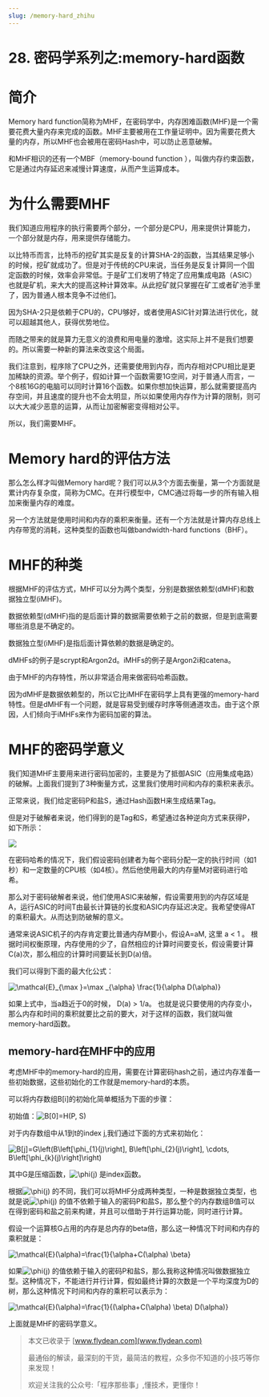 ```yaml
---
slug: /memory-hard_zhihu
---
```


# 28. 密码学系列之:memory-hard函数



# 简介

Memory hard function简称为MHF，在密码学中，内存困难函数(MHF)是一个需要花费大量内存来完成的函数。MHF主要被用在工作量证明中。因为需要花费大量的内存，所以MHF也会被用在密码Hash中，可以防止恶意破解。

和MHF相识的还有一个MBF（memory-bound function ），叫做内存约束函数，它是通过内存延迟来减慢计算速度，从而产生运算成本。

# 为什么需要MHF

我们知道应用程序的执行需要两个部分，一个部分是CPU，用来提供计算能力，一个部分就是内存，用来提供存储能力。

以比特币而言，比特币的挖矿其实是反复的计算SHA-2的函数，当其结果足够小的时候，挖矿就成功了。但是对于传统的CPU来说，当任务是反复计算同一个固定函数的时候，效率会非常低。于是矿工们发明了特定了应用集成电路（ASIC）也就是矿机，来大大的提高这种计算效率。从此挖矿就只掌握在矿工或者矿池手里了，因为普通人根本竞争不过他们。

因为SHA-2只是依赖于CPU的，CPU够好，或者使用ASIC针对算法进行优化，就可以超越其他人，获得优势地位。

而随之带来的就是算力无意义的浪费和用电量的激增。这实际上并不是我们想要的。所以需要一种新的算法来改变这个局面。

我们注意到，程序除了CPU之外，还需要使用到内存，而内存相对CPU相比是更加稀缺的资源。举个例子，假如计算一个函数需要1G空间，对于普通人而言，一个8核16G的电脑可以同时计算16个函数。如果你想加快运算，那么就需要提高内存空间，并且速度的提升也不会太明显，所以如果使用内存作为计算的限制，则可以大大减少恶意的运算，从而让加密解密变得相对公平。

所以，我们需要MHF。

# Memory hard的评估方法

那么怎么样才叫做Memory hard呢？我们可以从3个方面去衡量，第一个方面就是累计内存复杂度，简称为CMC。在并行模型中，CMC通过将每一步的所有输入相加来衡量内存的难度。

另一个方法就是使用时间和内存的乘积来衡量。还有一个方法就是计算内存总线上内存带宽的消耗，这种类型的函数也叫做bandwidth-hard functions（BHF）。



# MHF的种类

根据MHF的评估方式，MHF可以分为两个类型，分别是数据依赖型(dMHF)和数据独立型(iMHF)。

数据依赖型(dMHF)指的是后面计算的数据需要依赖于之前的数据，但是到底需要哪些消息是不确定的。

数据独立型(iMHF)是指后面计算依赖的数据是确定的。

dMHFs的例子是scrypt和Argon2d。iMHFs的例子是Argon2i和catena。

由于MHF的内存特性，所以非常适合用来做密码哈希函数。

因为dMHF是数据依赖型的，所以它比iMHF在密码学上具有更强的memory-hard特性。但是dMHF有一个问题，就是容易受到缓存时序等侧通道攻击。由于这个原因，人们倾向于iMHFs来作为密码加密的算法。

# MHF的密码学意义

我们知道MHF主要用来进行密码加密的，主要是为了抵御ASIC（应用集成电路）的破解。上面我们提到了3种衡量方式，这里我们使用时间和内存的乘积来表示。

正常来说，我们给定密码P和盐S，通过Hash函数H来生成结果Tag。

但是对于破解者来说，他们得到的是Tag和S，希望通过各种逆向方式来获得P，如下所示：

![](https://img-blog.csdnimg.cn/20210519075159523.png)

在密码哈希的情况下，我们假设密码创建者为每个密码分配一定的执行时间（如1秒）和一定数量的CPU核（如4核）。然后他使用最大的内存量M对密码进行哈希。

那么对于密码破解者来说，他们使用ASIC来破解，假设需要用到的内存区域是A，运行ASIC的时间T由最长计算链的长度和ASIC内存延迟决定。我希望使得AT的乘积最大。从而达到防破解的意义。

通常来说ASIC机子的内存肯定要比普通内存M要小，假设A=aM, 这里 a < 1 。 根据时间权衡原理，内存使用的少了，自然相应的计算时间要变长，假设需要计算C(a)次，那么相应的计算时间要延长到D(a)倍。

我们可以得到下面的最大化公式：

<img src="https://www.zhihu.com/equation?tex=\mathcal{E}_{\max }=\max _{\alpha} \frac{1}{\alpha D(\alpha)}" alt="\mathcal{E}_{\max }=\max _{\alpha} \frac{1}{\alpha D(\alpha)}" class="ee_img tr_noresize" eeimg="1">

如果上式中，当a趋近于0的时候， D(a) > 1/a。 也就是说只要使用的内存变小，那么内存和时间的乘积就要比之前的要大，对于这样的函数，我们就叫做memory-hard函数。

## memory-hard在MHF中的应用

考虑MHF中的memory-hard的应用，需要在计算密码hash之前，通过内存准备一些初始数据，这些初始化的工作就是memory-hard的本质。

可以将内存数组B[i]的初始化简单概括为下面的步骤：

初始值：<img src="https://www.zhihu.com/equation?tex=B[0]=H(P, S) " alt="B[0]=H(P, S) " class="ee_img tr_noresize" eeimg="1">

对于内存数组中从1到t的index j,我们通过下面的方式来初始化：

<img src="https://www.zhihu.com/equation?tex=B[j]=G\left(B\left[\phi_{1}(j)\right], B\left[\phi_{2}(j)\right], \cdots, B\left[\phi_{k}(j)\right]\right)" alt="B[j]=G\left(B\left[\phi_{1}(j)\right], B\left[\phi_{2}(j)\right], \cdots, B\left[\phi_{k}(j)\right]\right)" class="ee_img tr_noresize" eeimg="1">

其中G是压缩函数，<img src="https://www.zhihu.com/equation?tex=\phi(j)" alt="\phi(j)" class="ee_img tr_noresize" eeimg="1"> 是index函数。

根据<img src="https://www.zhihu.com/equation?tex=\phi(j)" alt="\phi(j)" class="ee_img tr_noresize" eeimg="1"> 的不同，我们可以将MHF分成两种类型，一种是数据独立类型，也就是说<img src="https://www.zhihu.com/equation?tex=\phi(j)" alt="\phi(j)" class="ee_img tr_noresize" eeimg="1"> 的值不依赖于输入的密码P和盐S，那么整个的内存数组B值可以在得到密码和盐之前来构建，并且可以借助于并行运算功能，同时进行计算。

假设一个运算核G占用的内存是总内存的beta倍，那么这一种情况下时间和内存的乘积就是：

<img src="https://www.zhihu.com/equation?tex=\mathcal{E}(\alpha)=\frac{1}{\alpha+C(\alpha) \beta}" alt="\mathcal{E}(\alpha)=\frac{1}{\alpha+C(\alpha) \beta}" class="ee_img tr_noresize" eeimg="1">

如果<img src="https://www.zhihu.com/equation?tex=\phi(j)" alt="\phi(j)" class="ee_img tr_noresize" eeimg="1"> 的值依赖于输入的密码P和盐S，那么我称这种情况叫做数据独立型。这种情况下，不能进行并行计算，假如最终计算的次数是一个平均深度为D的树，那么这种情况下时间和内存的乘积可以表示为：

<img src="https://www.zhihu.com/equation?tex=\mathcal{E}(\alpha)=\frac{1}{(\alpha+C(\alpha) \beta) D(\alpha)}" alt="\mathcal{E}(\alpha)=\frac{1}{(\alpha+C(\alpha) \beta) D(\alpha)}" class="ee_img tr_noresize" eeimg="1">

上面就是MHF的密码学意义。

> 本文已收录于 [www.flydean.com](www.flydean.com)
>
> 最通俗的解读，最深刻的干货，最简洁的教程，众多你不知道的小技巧等你来发现！
> 
> 欢迎关注我的公众号:「程序那些事」,懂技术，更懂你！



